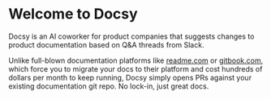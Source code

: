# Welcome to Docsy

Docsy is an AI coworker for product companies that suggests changes to product documentation based on Q&A threads from Slack.

Unlike full-blown documentation platforms like [readme.com](http://readme.com) or [gitbook.com](http://gitbook.com), which force you to migrate your docs to their platform and cost hundreds of dollars per month to keep running, Docsy simply opens PRs against your existing documentation git repo. No lock-in, just great docs.
